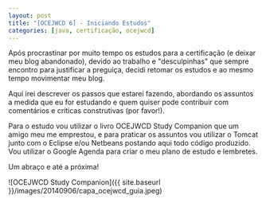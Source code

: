```yaml
---
layout: post
title: "[OCEJWCD 6] - Iniciando Estudos"
categories: [java, certificação, ocejwcd]
---
```

Após procrastinar por muito tempo os estudos para a certificação (e deixar meu blog abandonado), devido ao trabalho e "desculpinhas" que sempre encontro para justificar a preguiça, decidi retomar os estudos e ao mesmo tempo movimentar meu blog.

Aqui irei descrever os passos que estarei fazendo, abordando os assuntos a medida que eu for estudando e quem quiser pode contribuir com comentários e críticas construtivas (por favor!).

Para o estudo vou utilizar o livro OCEJWCD Study Companion que um amigo meu me emprestou, e para praticar os assuntos vou utilizar o Tomcat junto com o Eclipse e/ou Netbeans postando aqui todo código produzido. Vou utilizar o Google Agenda para criar o meu plano de estudo e lembretes.

Um abraço e até a próxima!

![OCEJWCD Study Companion]({{ site.baseurl }}/images/20140906/capa_ocejwcd_guia.jpeg)
